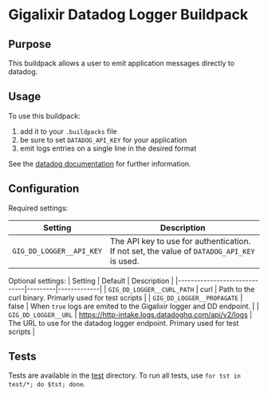 # Gigalixir Datadog Logger Buildpack

## Purpose

This buildpack allows a user to emit application messages directly to datadog.



## Usage

To use this buildpack:
1. add it to your `.buildpacks` file
2. be sure to set `DATADOG_API_KEY` for your application
3. emit logs entries on a single line in the desired format

See the [datadog documentation](https://docs.datadoghq.com/api/latest/logs/?code-lang=curl) for further information.



## Configuration

Required settings:

| Setting                  | Description |
|--------------------------|-------------|
| `GIG_DD_LOGGER__API_KEY` | The API key to use for authentication. If not set, the value of `DATADOG_API_KEY` is used. |

Optional settings:
| Setting                      | Default | Description |
|------------------------------|---------|-------------|
| `GIG_DD_LOGGER__CURL_PATH`   | curl    | Path to the curl binary. Primarly used for test scripts |
| `GIG_DD_LOGGER__PROPAGATE`   | false   | When `true` logs are emited to the Gigalixir logger and DD endpoint. |
| `GIG_DD_LOGGER__URL`         | https://http-intake.logs.datadoghq.com/api/v2/logs | The URL to use for the datadog logger endpoint. Primary used for test scripts |



## Tests

Tests are available in the [test](test) directory.
To run all tests, use `for tst in test/*; do $tst; done`.
